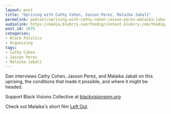 ```yaml
---
layout: post
title: "Uprising with Cathy Cohen, Jasson Perez, Malaika Jabali"
permalink: podcast/uprising-with-cathy-cohen-jasson-perez-malaika-jabali
audiolink: https://media.blubrry.com/thedig/content.blubrry.com/thedig/The_Dig-EP_259-BLM.mp3
post_id: 1675
categories: 
- Black Politics
- Organizing
tags: 
- Cathy Cohen
- Jasson Perez
- Malaika Jabali
---
```


Dan interviews Cathy Cohen, Jasson Perez, and Malaika Jabali on this uprising, the conditions that made it possible, and where it might be headed.

Support Black Visions Collective at 
[blackvisionsmn.org](https://blackvisionsmn.org)

Check out Malaika's short film 
[Left Out](https://www.youtube.com/watch?v=ubd2cnslP8A).
